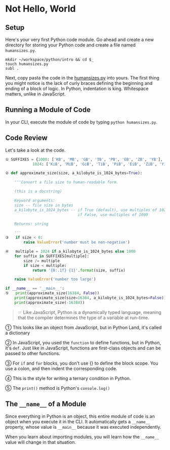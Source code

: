# Not Hello, World

## Setup

Here's your very first Python code module. Go ahead and create a new directory for storing your Python code and create a file named `humansizes.py`.

```
mkdir ~/workspace/python/intro && cd $_
touch humansizes.py
subl .
```

Next, copy pasta the code in the [humansizes.py](exercises/assets/humansizes.py) into yours. The first thing you might notice is the lack of curly braces defining the beginning and ending of a block of logic. In Python, indentation is king. Whitespace matters, unlike in JavaScript.

## Running a Module of Code

In your CLI, execute the module of code by typing `python humansizes.py`.

## Code Review

Let's take a look at the code.

```python
① SUFFIXES = {1000: ['KB', 'MB', 'GB', 'TB', 'PB', 'EB', 'ZB', 'YB'],
            1024: ['KiB', 'MiB', 'GiB', 'TiB', 'PiB', 'EiB', 'ZiB', 'YiB']}

② def approximate_size(size, a_kilobyte_is_1024_bytes=True):

    '''Convert a file size to human-readable form.

    (this is a docstring)

    Keyword arguments:
    size -- file size in bytes
    a_kilobyte_is_1024_bytes -- if True (default), use multiples of 1024
                                if False, use multiples of 1000

    Returns: string

    '''
③   if size < 0:
        raise ValueError('number must be non-negative')

④   multiple = 1024 if a_kilobyte_is_1024_bytes else 1000
    for suffix in SUFFIXES[multiple]:
        size /= multiple
        if size < multiple:
            return '{0:.1f} {1}'.format(size, suffix)

    raise ValueError('number too large')

if __name__ == '__main__':
⑤   print(approximate_size(16384, False))
    print(approximate_size(size=16384, a_kilobyte_is_1024_bytes=False))
    print(approximate_size(-16384))
```

> ☞ Like JavaScript, Python is a dynamically typed language, meaning that the compiler determines the type of a variable at run-time.

① This looks like an object from JavaScript, but in Python Land, it's called a dictionary

② In JavaScript, you used the `function` to define functions, but in Python, it's `def`. Just like in JavaScript, functions are first-class objects and can be passed to other functions.

③ For `if` and `for` blocks, you don't use {} to define the block scope. You use a colon, and then indent the corresponding code.

④ This is the style for writing a ternary condition in Python.

⑤ The `print()` method is Python's `console.log()`

## The `__name__` of a Module

Since everything in Python is an object, this entire module of code is an object when you execute it in the CLI. It automatically gets a `__name__` property, whose value is `__main__` because it was executed independently.

When you learn about importing modules, you will learn how the `__name__` value will change in that situation.
